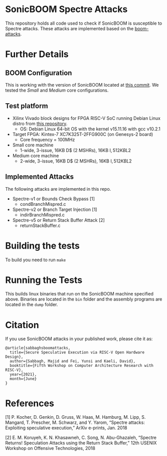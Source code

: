 # SonicBOOM Spectre Attacks
This repository holds all code used to check if SonicBOOM is susceptible to Spectre attacks. These attacks are implemented based on the [boom-attacks](https://github.com/riscv-boom/boom-attacks).

# Further Details
## BOOM Configuration
This is working with the version of SonicBOOM located at [this commit](https://github.com/riscv-boom/riscv-boom/commit/e252e797c21aa3bf860cb9d67c6009ef00c5916f). We tested the *Small* and *Medium* core configurations.

## Test platform
* Xilinx Vivado block designs for FPGA RISC-V SoC running Debian Linux distro from [this repository](https://github.com/eugene-tarassov/vivado-risc-v).
  * OS: Debian Linux 64-bit OS with the kernel v15.11.16 with gcc v10.2.1
* Target FPGA: Kintex-7 XC7K325T-2FFG900C (on Genesys-2 board)
  * Core frequency = 100MHz  
* Small core machine
  * 1-wide, 3-issue, 16KB D$ (2 MSHRs), 16KB I$, 512KB L2$
* Medium core machine
  * 2-wide, 3-issue, 16KB D$ (2 MSHRs), 16KB I$, 512KB L2$

## Implemented Attacks
The following attacks are implemented in this repo.

* Spectre-v1 or Bounds Check Bypass [1]
    * condBranchMispred.c
* Spectre-v2 or Branch Target Injection [1]
    * indirBranchMispred.c
* Spectre-v5 or Return Stack Buffer Attack [2]
    * returnStackBuffer.c

# Building the tests
To build you need to run `make`

# Running the Tests
This builds linux binaries that run on the SonicBOOM machine specified above. Binaries are located in the `bin` folder and the assembly programs are located in the `dump` folder.

# Citation
If you use SonicBOOM attacks in your published work, please cite it as:

```
@article{sabbaghsboomattacks,
  title={Secure Speculative Execution via RISC-V Open Hardware Design},
  author={Sabbagh, Majid and Fei, Yunsi and Kaeli, David},
  booktitle={Fifth Workshop on Computer Architecture Research with RISC-V},
  year={2021},
  month={June}
}
```

# References
[1] P. Kocher, D. Genkin, D. Gruss, W. Haas, M. Hamburg, M. Lipp, S. Mangard, T. Prescher, M. Schwarz, and Y. Yarom, “Spectre attacks: Exploiting speculative execution,” ArXiv e-prints, Jan. 2018

[2] E. M. Koruyeh, K. N. Khasawneh, C. Song, N. Abu-Ghazaleh, “Spectre Returns! Speculation Attacks using the Return Stack Buffer,” 12th USENIX Workshop on Offensive Technologies, 2018
